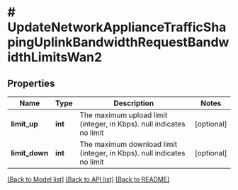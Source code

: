 # # UpdateNetworkApplianceTrafficShapingUplinkBandwidthRequestBandwidthLimitsWan2

## Properties

Name | Type | Description | Notes
------------ | ------------- | ------------- | -------------
**limit_up** | **int** | The maximum upload limit (integer, in Kbps). null indicates no limit | [optional]
**limit_down** | **int** | The maximum download limit (integer, in Kbps). null indicates no limit | [optional]

[[Back to Model list]](../../README.md#models) [[Back to API list]](../../README.md#endpoints) [[Back to README]](../../README.md)
